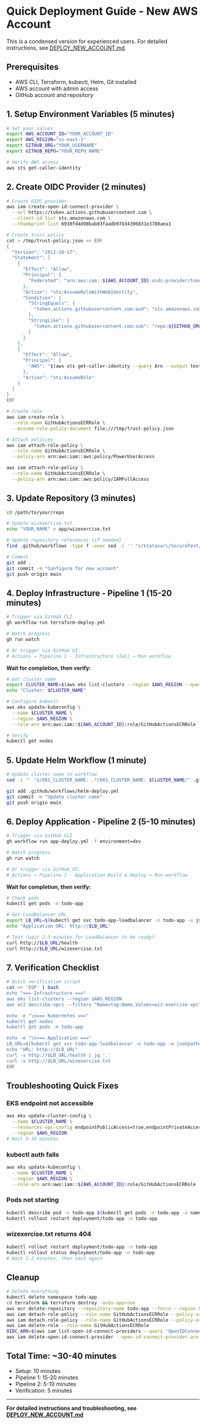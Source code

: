 # Quick Deployment Guide - New AWS Account

This is a condensed version for experienced users. For detailed instructions, see [DEPLOY_NEW_ACCOUNT.md](./DEPLOY_NEW_ACCOUNT.md).

## Prerequisites
- AWS CLI, Terraform, kubectl, Helm, Git installed
- AWS account with admin access
- GitHub account and repository

## 1. Setup Environment Variables (5 minutes)

```bash
# Set your values
export AWS_ACCOUNT_ID="YOUR_ACCOUNT_ID"
export AWS_REGION="us-east-1"
export GITHUB_ORG="YOUR_USERNAME"
export GITHUB_REPO="YOUR_REPO_NAME"

# Verify AWS access
aws sts get-caller-identity
```

## 2. Create OIDC Provider (2 minutes)

```bash
# Create OIDC provider
aws iam create-open-id-connect-provider \
  --url https://token.actions.githubusercontent.com \
  --client-id-list sts.amazonaws.com \
  --thumbprint-list 6938fd4d98bab03faadb97b34396831e3780aea1

# Create trust policy
cat > /tmp/trust-policy.json << EOF
{
  "Version": "2012-10-17",
  "Statement": [
    {
      "Effect": "Allow",
      "Principal": {
        "Federated": "arn:aws:iam::${AWS_ACCOUNT_ID}:oidc-provider/token.actions.githubusercontent.com"
      },
      "Action": "sts:AssumeRoleWithWebIdentity",
      "Condition": {
        "StringEquals": {
          "token.actions.githubusercontent.com:aud": "sts.amazonaws.com"
        },
        "StringLike": {
          "token.actions.githubusercontent.com:sub": "repo:${GITHUB_ORG}/${GITHUB_REPO}:*"
        }
      }
    },
    {
      "Effect": "Allow",
      "Principal": {
        "AWS": "$(aws sts get-caller-identity --query Arn --output text)"
      },
      "Action": "sts:AssumeRole"
    }
  ]
}
EOF

# Create role
aws iam create-role \
  --role-name GitHubActionsECRRole \
  --assume-role-policy-document file:///tmp/trust-policy.json

# Attach policies
aws iam attach-role-policy \
  --role-name GitHubActionsECRRole \
  --policy-arn arn:aws:iam::aws:policy/PowerUserAccess

aws iam attach-role-policy \
  --role-name GitHubActionsECRRole \
  --policy-arn arn:aws:iam::aws:policy/IAMFullAccess
```

## 3. Update Repository (3 minutes)

```bash
cd /path/to/your/repo

# Update wizexercise.txt
echo "YOUR_NAME" > app/wizexercise.txt

# Update repository references (if needed)
find .github/workflows -type f -exec sed -i '' "s/ktatavar\/SecureTest/${GITHUB_ORG}\/${GITHUB_REPO}/g" {} +

# Commit
git add .
git commit -m "Configure for new account"
git push origin main
```

## 4. Deploy Infrastructure - Pipeline 1 (15-20 minutes)

```bash
# Trigger via GitHub CLI
gh workflow run terraform-deploy.yml

# Watch progress
gh run watch

# Or trigger via GitHub UI:
# Actions → Pipeline 1 - Infrastructure (IaC) → Run workflow
```

**Wait for completion, then verify:**
```bash
# Get cluster name
export CLUSTER_NAME=$(aws eks list-clusters --region $AWS_REGION --query 'clusters[0]' --output text)
echo "Cluster: $CLUSTER_NAME"

# Configure kubectl
aws eks update-kubeconfig \
  --name $CLUSTER_NAME \
  --region $AWS_REGION \
  --role-arn arn:aws:iam::${AWS_ACCOUNT_ID}:role/GitHubActionsECRRole

# Verify
kubectl get nodes
```

## 5. Update Helm Workflow (1 minute)

```bash
# Update cluster name in workflow
sed -i '' "s/EKS_CLUSTER_NAME: .*/EKS_CLUSTER_NAME: $CLUSTER_NAME/" .github/workflows/helm-deploy.yml

git add .github/workflows/helm-deploy.yml
git commit -m "Update cluster name"
git push origin main
```

## 6. Deploy Application - Pipeline 2 (5-10 minutes)

```bash
# Trigger via GitHub CLI
gh workflow run app-deploy.yml -f environment=dev

# Watch progress
gh run watch

# Or trigger via GitHub UI:
# Actions → Pipeline 2 - Application Build & Deploy → Run workflow
```

**Wait for completion, then verify:**
```bash
# Check pods
kubectl get pods -n todo-app

# Get LoadBalancer URL
export LB_URL=$(kubectl get svc todo-app-loadbalancer -n todo-app -o jsonpath='{.status.loadBalancer.ingress[0].hostname}')
echo "Application URL: http://$LB_URL"

# Test (wait 2-3 minutes for LoadBalancer to be ready)
curl http://$LB_URL/health
curl http://$LB_URL/wizexercise.txt
```

## 7. Verification Checklist

```bash
# Quick verification script
cat << 'EOF' | bash
echo "=== Infrastructure ==="
aws eks list-clusters --region $AWS_REGION
aws ec2 describe-vpcs --filters "Name=tag:Name,Values=wiz-exercise-vpc" --query 'Vpcs[*].VpcId' --output text

echo -e "\n=== Kubernetes ==="
kubectl get nodes
kubectl get pods -n todo-app

echo -e "\n=== Application ==="
LB_URL=$(kubectl get svc todo-app-loadbalancer -n todo-app -o jsonpath='{.status.loadBalancer.ingress[0].hostname}')
echo "URL: http://$LB_URL"
curl -s http://$LB_URL/health | jq '.'
curl -s http://$LB_URL/wizexercise.txt
EOF
```

## Troubleshooting Quick Fixes

### EKS endpoint not accessible
```bash
aws eks update-cluster-config \
  --name $CLUSTER_NAME \
  --resources-vpc-config endpointPublicAccess=true,endpointPrivateAccess=true \
  --region $AWS_REGION
# Wait 5-10 minutes
```

### kubectl auth fails
```bash
aws eks update-kubeconfig \
  --name $CLUSTER_NAME \
  --region $AWS_REGION \
  --role-arn arn:aws:iam::${AWS_ACCOUNT_ID}:role/GitHubActionsECRRole
```

### Pods not starting
```bash
kubectl describe pod -n todo-app $(kubectl get pods -n todo-app -o name | head -1)
kubectl rollout restart deployment/todo-app -n todo-app
```

### wizexercise.txt returns 404
```bash
kubectl rollout restart deployment/todo-app -n todo-app
kubectl rollout status deployment/todo-app -n todo-app
# Wait 1-2 minutes, then test again
```

## Cleanup

```bash
# Delete everything
kubectl delete namespace todo-app
cd terraform && terraform destroy -auto-approve
aws ecr delete-repository --repository-name todo-app --force --region $AWS_REGION
aws iam detach-role-policy --role-name GitHubActionsECRRole --policy-arn arn:aws:iam::aws:policy/PowerUserAccess
aws iam detach-role-policy --role-name GitHubActionsECRRole --policy-arn arn:aws:iam::aws:policy/IAMFullAccess
aws iam delete-role --role-name GitHubActionsECRRole
OIDC_ARN=$(aws iam list-open-id-connect-providers --query 'OpenIDConnectProviderList[?contains(Arn, `token.actions.githubusercontent.com`)].Arn' --output text)
aws iam delete-open-id-connect-provider --open-id-connect-provider-arn $OIDC_ARN
```

## Total Time: ~30-40 minutes

- Setup: 10 minutes
- Pipeline 1: 15-20 minutes
- Pipeline 2: 5-10 minutes
- Verification: 5 minutes

---

**For detailed instructions and troubleshooting, see [DEPLOY_NEW_ACCOUNT.md](./DEPLOY_NEW_ACCOUNT.md)**

